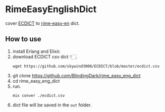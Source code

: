 # RimeEasyEnglishDict

cover [ECDICT](https://github.com/skywind3000/ECDICT) to [rime-easy-en](https://github.com/BlindingDark/rime-easy-en) dict.

## How to use

1. install Erlang and Elixir.
1. download ECDICT csv dict 👇🏻.
   ```shell
   wget https://github.com/skywind3000/ECDICT/blob/master/ecdict.csv
   ```
1. git clone https://github.com/BlindingDark/rime_easy_eng_dict
1. cd rime_easy_eng_dict
1. run.
   ```shell
   mix conver ./ecdict.csv
   ```
1. dict file will be saved in the `out` folder.
